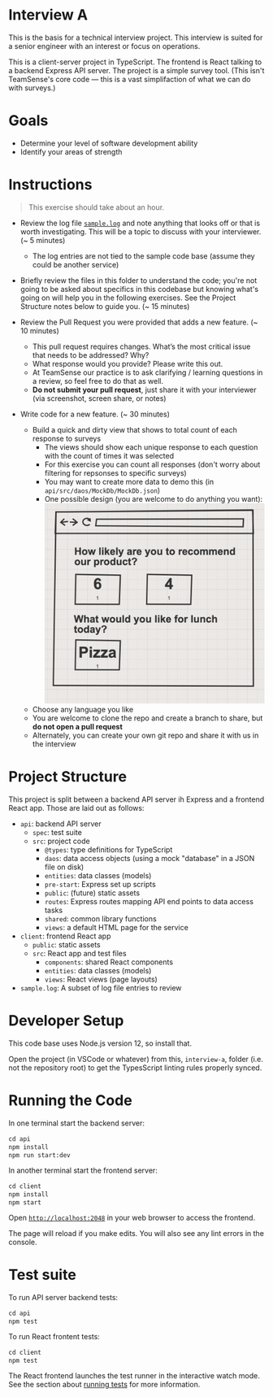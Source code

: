 # Interview A

This is the basis for a technical interview project. This interview is suited for a senior engineer with an interest or focus on operations.

This is a client-server project in TypeScript. The frontend is React talking to a backend Express API server. The project is a simple survey tool. (This isn't TeamSense's core code — this is a vast simplifaction of what we can do with surveys.)

# Goals
- Determine your level of software development ability
- Identify your areas of strength

# Instructions

> This exercise should take about an hour.

- Review the log file [`sample.log`](sample.log) and note anything that looks off or that is worth investigating. This will be a topic to discuss with your interviewer. (~ 5 minutes)
    - The log entries are not tied to the sample code base (assume they could be another service)

- Briefly review the files in this folder to understand the code; you're not going to be asked about specifics in this codebase but knowing what's going on will help you in the following exercises. See the Project Structure notes below to guide you. (~ 15 minutes)

- Review the Pull Request you were provided that adds a new feature. (~ 10 minutes)
    - This pull request requires changes. What’s the most critical issue that needs to be addressed? Why?
    - What response would you provide? Please write this out.
    - At TeamSense our practice is to ask clarifying / learning questions in a review, so feel free to do that as well.
    - **Do not submit your pull request**, just share it with your interviewer (via screenshot, screen share, or notes)

- Write code for a new feature. (~ 30 minutes)
    - Build a quick and dirty view that shows to total count of each response to surveys
        - The views should show each unique response to each question with the count of times it was selected
        - For this exercise you can count all responses (don't worry about filtering for repsonses to specific surveys)
        - You may want to create more data to demo this (in `api/src/daos/MockDb/MockDb.json`)
        - One possible design (you are welcome to do anything you want):
          ![A possible report design](docs/interview-a-possible-design.png)
    - Choose any language you like
    - You are welcome to clone the repo and create a branch to share, but **do not open a pull request**
    - Alternately, you can create your own git repo and share it with us in the interview

# Project Structure
This project is split between a backend API server ih Express and a frontend React app. Those are laid out as follows:

- `api`: backend API server
  - `spec`: test suite
  - `src`: project code
    - `@types`: type definitions for TypeScript
    - `daos`: data access objects (using a mock "database" in a JSON file on disk)
    - `entities`: data classes (models)
    - `pre-start`: Express set up scripts
    - `public`: (future) static assets
    - `routes`: Express routes mapping API end points to data access tasks
    - `shared`: common library functions
    - `views`: a default HTML page for the service
- `client`: frontend React app
  - `public`: static assets
  - `src`: React app and test files
    - `components`: shared React components
    - `entities`: data classes (models)
    - `views`: React views (page layouts)
- `sample.log`: A subset of log file entries to review

# Developer Setup
This code base uses Node.js version 12, so install that.

Open the project (in VSCode or whatever) from this, `interview-a`, folder (i.e. not the repository root) to get the TypesScript linting rules properly synced.

# Running the Code
In one terminal start the backend server:
```
cd api
npm install
npm run start:dev
```

In another terminal start the frontend server:
```
cd client
npm install
npm start
```

Open [`http://localhost:2048`](http://localhost:2048) in your web browser to access the frontend.

The page will reload if you make edits. You will also see any lint errors in the console.

# Test suite
To run API server backend tests:
```
cd api
npm test
```

To run React frontent tests:
```
cd client
npm test
```

The React frontend launches the test runner in the interactive watch mode. See the section about [running tests](https://facebook.github.io/create-react-app/docs/running-tests) for more information.
